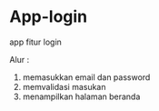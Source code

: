 # App-login
app fitur login

Alur : 
1. memasukkan email dan password
2. memvalidasi masukan
3. menampilkan halaman beranda
